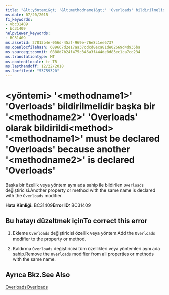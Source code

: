 ```yaml
---
title: "&lt;yöntemi&gt; '&lt;methodname1&gt;' 'Overloads' bildirilmelidir başka bir '&lt;methodname2&gt;' 'Overloads' olarak bildirildi"
ms.date: 07/20/2015
f1_keywords:
- vbc31409
- bc31409
helpviewer_keywords:
- BC31409
ms.assetid: 27813b4e-056d-45af-969e-76e8c1ee6737
ms.openlocfilehash: 689667d2e17aa37cdcd8eca81de02669d4d935ba
ms.sourcegitcommit: 0888d7b24f475c346a3f444de8d83ec1ca7cd234
ms.translationtype: MT
ms.contentlocale: tr-TR
ms.lasthandoff: 12/22/2018
ms.locfileid: "53759320"
---
```

# <a name="ltmethodgt-ltmethodname1gt-must-be-declared-overloads-because-another-ltmethodname2gt-is-declared-overloads"></a><span data-ttu-id="9b3ff-102">&lt;yöntemi&gt; '&lt;methodname1&gt;' 'Overloads' bildirilmelidir başka bir '&lt;methodname2&gt;' 'Overloads' olarak bildirildi</span><span class="sxs-lookup"><span data-stu-id="9b3ff-102">&lt;method&gt; '&lt;methodname1&gt;' must be declared 'Overloads' because another '&lt;methodname2&gt;' is declared 'Overloads'</span></span>
<span data-ttu-id="9b3ff-103">Başka bir özellik veya yöntem aynı ada sahip ile bildirilen `Overloads` değiştiricisi.</span><span class="sxs-lookup"><span data-stu-id="9b3ff-103">Another property or method with the same name is declared with the `Overloads` modifier.</span></span>  
  
 <span data-ttu-id="9b3ff-104">**Hata Kimliği:** BC31409</span><span class="sxs-lookup"><span data-stu-id="9b3ff-104">**Error ID:** BC31409</span></span>  
  
## <a name="to-correct-this-error"></a><span data-ttu-id="9b3ff-105">Bu hatayı düzeltmek için</span><span class="sxs-lookup"><span data-stu-id="9b3ff-105">To correct this error</span></span>  
  
1.  <span data-ttu-id="9b3ff-106">Ekleme `Overloads` değiştiricisi özellik veya yöntem.</span><span class="sxs-lookup"><span data-stu-id="9b3ff-106">Add the `Overloads` modifier to the property or method.</span></span>  
  
2.  <span data-ttu-id="9b3ff-107">Kaldırma `Overloads` değiştiricisi tüm özellikleri veya yöntemleri aynı ada sahip.</span><span class="sxs-lookup"><span data-stu-id="9b3ff-107">Remove the `Overloads` modifier from all properties or methods with the same name.</span></span>  
  
## <a name="see-also"></a><span data-ttu-id="9b3ff-108">Ayrıca Bkz.</span><span class="sxs-lookup"><span data-stu-id="9b3ff-108">See Also</span></span>  
 [<span data-ttu-id="9b3ff-109">Overloads</span><span class="sxs-lookup"><span data-stu-id="9b3ff-109">Overloads</span></span>](../../visual-basic/language-reference/modifiers/overloads.md)

